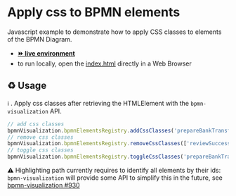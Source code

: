 # Apply css to BPMN elements

Javascript example to demonstrate how to apply CSS classes to elements of the BPMN Diagram.
- [__⏩ live environment__](https://cdn.statically.io/gh/process-analytics/bpmn-visualization-examples/master/examples/custom-behavior/apply-css-classes/index.html)
- to run locally, open the [index.html](index.html) directly in a Web Browser

## ♻️ Usage

ℹ️ . Apply css classes after retrieving the HTMLElement with the `bpmn-visualization` API.

```javascript
// add css classes
bpmnVisualization.bpmnElementsRegistry.addCssClasses('prepareBankTransfer', 'bpmn-activity-in-progress');
// remove css classes
bpmnVisualization.bpmnElementsRegistry.removeCssClasses(['reviewSuccessful_gw', 'invoice_approved'], ['bpmn-gateway-warning', 'bpmn-activity-info']);
// toggle css classes
bpmnVisualization.bpmnElementsRegistry.toggleCssClasses('prepareBankTransfer', 'bpmn-activity-in-progress');
```

⚠️ Highlighting path currently requires to identify all elements by their ids: `bpmn-visualization` will provide some API
to simplify this in the future, see [bpmn-visualization #930](https://github.com/process-analytics/bpmn-visualization-js/issues/930)
